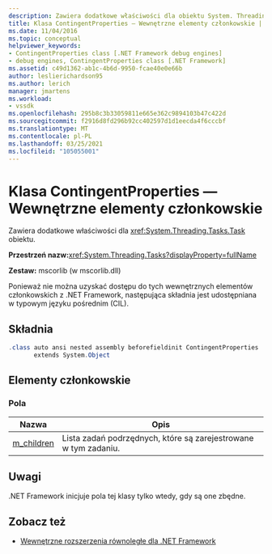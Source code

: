 ```yaml
---
description: Zawiera dodatkowe właściwości dla obiektu System. Threading. Tasks. Task.
title: Klasa ContingentProperties — Wewnętrzne elementy członkowskie | Microsoft Docs
ms.date: 11/04/2016
ms.topic: conceptual
helpviewer_keywords:
- ContingentProperties class [.NET Framework debug engines]
- debug engines, ContingentProperties class [.NET Framework]
ms.assetid: c49d1362-ab1c-4b6d-9950-fcae40e0e66b
author: leslierichardson95
ms.author: lerich
manager: jmartens
ms.workload:
- vssdk
ms.openlocfilehash: 295b8c3b33059811e665e362c9894103b47c422d
ms.sourcegitcommit: f2916d8fd296b92cc402597d1d1eecda4f6cccbf
ms.translationtype: MT
ms.contentlocale: pl-PL
ms.lasthandoff: 03/25/2021
ms.locfileid: "105055001"
---
```

# <a name="contingentproperties-class---internal-members"></a>Klasa ContingentProperties — Wewnętrzne elementy członkowskie
Zawiera dodatkowe właściwości dla <xref:System.Threading.Tasks.Task> obiektu.

 **Przestrzeń nazw:**<xref:System.Threading.Tasks?displayProperty=fullName>

 **Zestaw:** mscorlib (w mscorlib.dll)

 Ponieważ nie można uzyskać dostępu do tych wewnętrznych elementów członkowskich z .NET Framework, następująca składnia jest udostępniana w typowym języku pośrednim (CIL).

## <a name="syntax"></a>Składnia

```csharp
.class auto ansi nested assembly beforefieldinit ContingentProperties
       extends System.Object
```

## <a name="members"></a>Elementy członkowskie

### <a name="fields"></a>Pola

|Nazwa|Opis|
|----------|-----------------|
|[m_children](../../extensibility/debugger/m-children-field.md)|Lista zadań podrzędnych, które są zarejestrowane w tym zadaniu.|

## <a name="remarks"></a>Uwagi
 .NET Framework inicjuje pola tej klasy tylko wtedy, gdy są one zbędne.

## <a name="see-also"></a>Zobacz też
- [Wewnętrzne rozszerzenia równoległe dla .NET Framework](../../extensibility/debugger/parallel-extension-internals-for-the-dotnet-framework.md)
